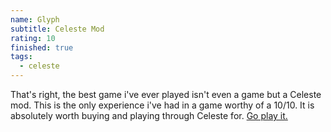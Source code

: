 ```yaml
---
name: Glyph
subtitle: Celeste Mod
rating: 10
finished: true
tags:
  - celeste
---
```


That's right, the best game i've ever played isn't even a game but a Celeste mod. This is the only experience i've had in a game worthy of a 10/10. It is absolutely worth buying and playing through Celeste for. [Go play it.](https://gamebanana.com/mods/150453)
